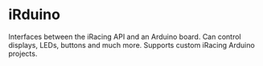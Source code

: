 iRduino
=======

Interfaces between the iRacing API and an Arduino board. Can control displays, LEDs, buttons and much more. Supports custom iRacing Arduino projects.